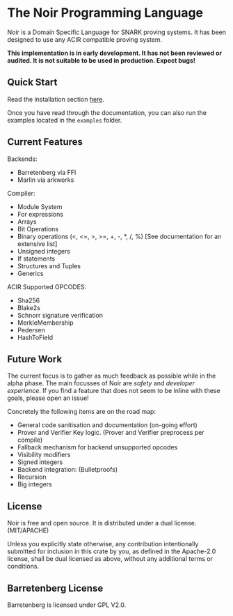 # The Noir Programming Language

Noir is a Domain Specific Language for SNARK proving systems. It has been designed to use any ACIR compatible proving system.

**This implementation is in early development. It has not been reviewed or audited. It is not suitable to be used in production. Expect bugs!**

## Quick Start

Read the installation section [here](https://noir-lang.github.io/book/getting_started/nargo/installation.html).

Once you have read through the documentation, you can also run the examples located in the `examples` folder.

## Current Features

Backends:

 - Barretenberg via FFI
 - Marlin via arkworks

Compiler:

 - Module System
 - For expressions
 - Arrays
 - Bit Operations
 - Binary operations (<, <=, >, >=, +, -, *, /, %) [See documentation for an extensive list]
 - Unsigned integers
 - If statements
 - Structures and Tuples
 - Generics

ACIR Supported OPCODES:

 - Sha256
 - Blake2s
 - Schnorr signature verification
 - MerkleMembership
 - Pedersen
 - HashToField

## Future Work

The current focus is to gather as much feedback as possible while in the alpha phase. The main focusses of Noir are _safety_ and _developer experience_. If you find a feature that does not seem to be inline with these goals, please open an issue!

Concretely the following items are on the road map:

- General code sanitisation and documentation (on-going effort)
- Prover and Verifier Key logic. (Prover and Verifier preprocess per compile)
- Fallback mechanism for backend unsupported opcodes
- Visibility modifiers
- Signed integers
- Backend integration: (Bulletproofs)
- Recursion
- Big integers

## License

Noir is free and open source. It is distributed under a dual license. (MIT/APACHE)

Unless you explicitly state otherwise, any contribution intentionally submitted for inclusion in this crate by you, as defined in the Apache-2.0 license, shall be dual licensed as above, without any additional terms or conditions.

## Barretenberg License

Barretenberg is licensed under GPL V2.0.
